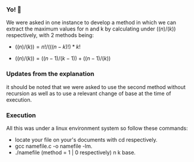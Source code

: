 ### Yo! 🤖

We were asked in one instance to develop a method in which we can extract the maximum values for n and k by calculating under $((n)/(k))$ respectively, with 2 methods being:

- $((n)/(k)) = n!/(((n-k)!) * k!$

- $((n)/(k)) = ((n-1)/(k-1)) + ((n-1)/(k))$

### Updates from the explanation

it should be noted that we were asked to use the second method without recursion as well as to use a relevant change of base at the time of execution.

### Execution

All this was under a linux environment system so follow these commands:
 - locate your file on your's documents with cd respectively.
 - gcc namefile.c -o namefile -lm.
 - ./namefile (method = 1 | 0 respectively) n k base.
    
